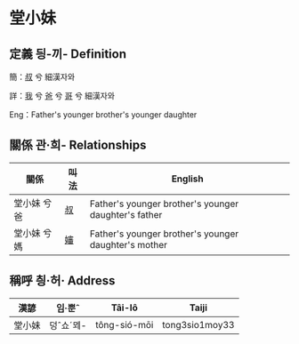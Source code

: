 # 堂小妹
## 定義 딍-끼- Definition
簡：[叔](member11.md) 兮 細漢자와

詳：[我](member1.md) 兮 [爸](member2.md) 兮 [哥](member11.md) 兮 細漢자와

Eng：Father's younger brother's younger daughter

## 關係 관·희- Relationships

關係 | 叫法 | English
--- | --- | --- 
堂小妹 兮 爸 | [叔](member11.md) | Father's younger brother's younger daughter's father
堂小妹 兮 媽 | [嬸](member34.md) | Father's younger brother's younger daughter's mother


## 稱呼 칑·허· Address

漢諺 | 임·뿐ˆ | Tâi-lô | Taiji
--- | --- | --- | --- 
堂小妹 | 덩ˆ쇼ˊᄆᆀ- | tông-sió-mōi | tong3sio1moy33 
